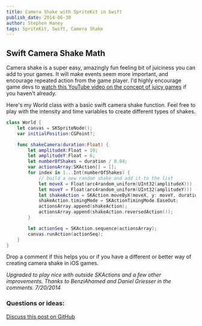 ```yaml
---
title: Camera Shake with SpriteKit in Swift
publish_date: 2014-06-30
author: Stephen Haney
tags: SpriteKit, Swift, Camera Shake
---
```


## Swift Camera Shake Math

Camera shake is a super easy, amazingly fun feeling bit of juiciness you can add to your games. It will make events seem more important, and encourage repeated action from the game player. I'd highly encourage game devs to <a href="https://www.youtube.com/watch?v=Fy0aCDmgnxg" target="_blank">watch this YouTube video on the concept of juicy games</a> if you haven't already.

Here's my World class with a basic swift camera shake function. Feel free to play with the intensity and time variables to create different types of shakes.

```swift
class World {
    let canvas = SKSpriteNode();
    var initialPosition:CGPoint?;

    func shakeCamera(duration:Float) {
        let amplitudeX:Float = 10;
        let amplitudeY:Float = 6;
        let numberOfShakes = duration / 0.04;
        var actionsArray:SKAction[] = [];
        for index in 1...Int(numberOfShakes) {
            // build a new random shake and add it to the list
            let moveX = Float(arc4random_uniform(UInt32(amplitudeX))) - amplitudeX / 2;
            let moveY = Float(arc4random_uniform(UInt32(amplitudeY))) - amplitudeY / 2;
            let shakeAction = SKAction.moveByX(moveX, y: moveY, duration: 0.02);
            shakeAction.timingMode = SKActionTimingMode.EaseOut;
            actionsArray.append(shakeAction);
            actionsArray.append(shakeAction.reversedAction());
        }

        let actionSeq = SKAction.sequence(actionsArray);
        canvas.runAction(actionSeq);
    }
}
```

Drop a comment if this helps you or if you have a different or better way of creating camera shake in iOS games.

_Upgraded to play nice with outside SKActions and a few other improvements. Thanks to BenziAhamed and Daniel Griesser in the comments. 7/20/2014_

### Questions or ideas:

<a href="https://github.com/StephenHaney/stephenhaney/issues/5">Discuss this post on GitHub</a>
